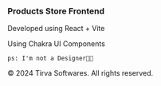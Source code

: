 ### Products Store Frontend                                 

Developed using React + Vite

Using Chakra UI Components

```ps: I'm not a Designer👀😂```

© 2024 Tirva Softwares. All rights reserved.
